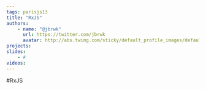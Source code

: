 ```yaml
---
tags: parisjs13
title: "RxJS"
authors:
    - name: "@jbrwk"
      url: https://twitter.com/jbrwk
      avatar: http://abs.twimg.com/sticky/default_profile_images/default_profile_4_bigger.png
projects:
slides:
    - #
videos:
---
```

#RxJS
